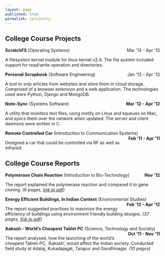 ```yaml
---
layout: page
published: true
permalink: /projects/
---
```


## College Course Projects

**ScratchFS** (Operating Systems)
<span style="float: right;">Mar ’13 - Apr ’13</span>

A filesystem kernel module for linux kernel v2.4. The file system included support for read/write operation and directories.

**Personal Scrapbook** (Software Engineering)
<span style="float: right;">Jan ’13 - Apr ’13</span>

A tool to snip articles from websites and store them in cloud storage. Comprised of a browser extension and a web application. The technologies used were Python, Django and MongoDB.

**Note-Sync** (Systems Software)
<span style="float: right;">**Mar ’12 - Apr ’12**</span>

A utility that monitors text files, using inotify on Linux and kqueues on Mac, and syncs them over the network when updated. The server and client daemons were written in C.

**Remote Controlled Car** (Introduction to Communication Systems)
<span style="float: right;">**Feb ’11 - Apr ’11**</span>

Designed a car that could be controlled via RF as well as infrared.

## College Course Reports

**Polymerase Chain Reaction** (Introduction to Bio-Technology)
<span style="float: right;">**Nov ’12**</span>

The report explained the polymerase reaction and compared it to gene cloning. _(6 pages, [link to pdf](https://dl.dropboxusercontent.com/u/9020146/resources/reports/polymerase_chain_reaction.pdf))_

**Energy Efficient Buildings, In Indian Context** (Environmental Studies)
<span style="float: right;">**Feb ’12 - Apr ’12**</span>

The report suggested practises to maximise the energy efficiency of buildings using environment friendly building designs. _(37 pages, [link to pdf](https://dl.dropboxusercontent.com/u/9020146/resources/reports/energy_efficient_buildings.pdf))_

**Aakash - World’s Cheapest Tablet PC** (Science, Technology and Society)
<span style="float: right;">**Oct ’11 - Nov ’11**</span>

The report analysed, how the launching of the world’s cheapest Tablet-PC, ‘Aakash’, would affect the Indian society. Conducted field study at Adalaj, Kukadajagat, Tarapur and Gandhinagar. _(10 pages)_